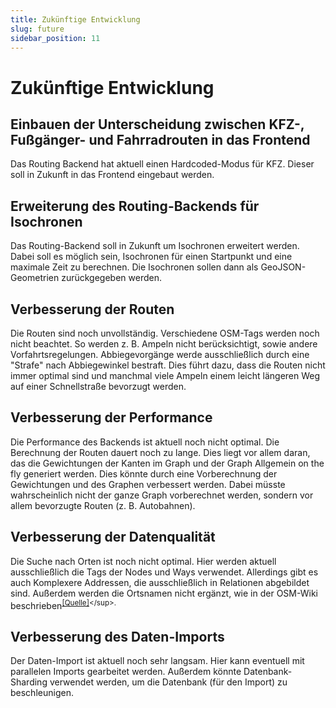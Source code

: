 ```yaml
---
title: Zukünftige Entwicklung
slug: future
sidebar_position: 11
---
```


# Zukünftige Entwicklung

## Einbauen der Unterscheidung zwischen KFZ-, Fußgänger- und Fahrradrouten in das Frontend

Das Routing Backend hat aktuell einen Hardcoded-Modus für KFZ. Dieser soll in Zukunft in das Frontend eingebaut werden.

## Erweiterung des Routing-Backends für Isochronen

Das Routing-Backend soll in Zukunft um Isochronen erweitert werden. Dabei soll es möglich sein, Isochronen für einen
Startpunkt und eine maximale Zeit zu berechnen. Die Isochronen sollen dann als GeoJSON-Geometrien zurückgegeben werden.

## Verbesserung der Routen

Die Routen sind noch unvollständig. Verschiedene OSM-Tags werden noch nicht beachtet. So werden z. B. Ampeln nicht
berücksichtigt, sowie andere Vorfahrtsregelungen. Abbiegevorgänge werde ausschließlich durch eine "Strafe" nach
Abbiegewinkel bestraft. Dies führt dazu, dass die Routen nicht immer optimal sind und manchmal viele Ampeln einem leicht
längeren Weg auf einer Schnellstraße bevorzugt werden.

## Verbesserung der Performance

Die Performance des Backends ist aktuell noch nicht optimal. Die Berechnung der Routen dauert noch zu lange. Dies liegt
vor allem daran, das die Gewichtungen der Kanten im Graph und der Graph Allgemein on the fly generiert werden. Dies
könnte durch eine Vorberechnung der Gewichtungen und des Graphen verbessert werden. Dabei müsste wahrscheinlich nicht
der ganze Graph vorberechnet werden, sondern vor allem bevorzugte Routen (z. B. Autobahnen).

## Verbesserung der Datenqualität

Die Suche nach Orten ist noch nicht optimal. Hier werden aktuell ausschließlich die Tags der Nodes und Ways verwendet.
Allerdings gibt es auch Komplexere Addressen, die ausschließlich in Relationen abgebildet sind. Außerdem werden die
Ortsnamen nicht ergänzt, wie in der OSM-Wiki
beschrieben<sup>[[Quelle]](https://wiki.openstreetmap.org/wiki/DE:Key:addr:*)</sup>.

## Verbesserung des Daten-Imports

Der Daten-Import ist aktuell noch sehr langsam. Hier kann eventuell mit parallelen Imports gearbeitet werden. Außerdem
könnte Datenbank-Sharding verwendet werden, um die Datenbank (für den Import) zu beschleunigen.